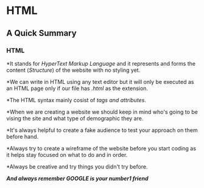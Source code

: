 # HTML
## A Quick Summary

### HTML

*It stands for _HyperText Markup Language_ and it represents and forms the content (_Structure_) of the website with no styling yet.

*We can write in HTML using any text editor but it will only be executed as an HTML page only if our file has _.html_ as the extension.

*The HTML syntax mainly cosist of _tags and attributes_.

*When we are creating a website we should keep in mind who's going to be vising the site and what type of demographic they are.

*It's always helpful to create a fake audience to test your approach on them before hand.

*Always try to create a wireframe of the website before you start coding as it helps stay focused on what to do and in order.

*Always be creative and try things you didn't try before.

_**And always remember **GOOGLE** is your number1 friend**_
